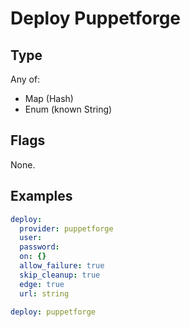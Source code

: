# Deploy Puppetforge



## Type

Any of:

* Map (Hash)
* Enum (known String)

## Flags

None.


## Examples

```yaml
deploy:
  provider: puppetforge
  user: 
  password: 
  on: {}
  allow_failure: true
  skip_cleanup: true
  edge: true
  url: string
```

```yaml
deploy: puppetforge

```
